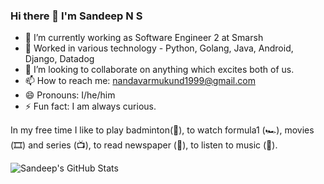 ### Hi there 👋 I'm Sandeep N S

<!--
**sandy13521/sandy13521** is a ✨ _special_ ✨ repository because its `README.md` (this file) appears on your GitHub profile.

Here are some ideas to get you started:
-->
<!-- <a href="https://www.linkedin.com/in/sandeepns/">
  <img align="left" alt="Sandeep's Linkdein" width="22px" src="https://cdn.jsdelivr.net/npm/simple-icons@v3/icons/linkedin.svg" />
</a>
<a href="https://www.hackerrank.com/nandavarmukund11">
  <img align="left" alt="Sandeep's Linkdein" width="22px" src="https://cdn.jsdelivr.net/npm/simple-icons@v3/icons/hackerrank.svg" />
</a>
-->
- 🔭 I’m currently working as Software Engineer 2 at Smarsh
- 🌱 Worked in various technology - Python, Golang, Java, Android, Django, Datadog
- 👯 I’m looking to collaborate on anything which excites both of us.
- 📫 How to reach me: nandavarmukund1999@gmail.com 
- 😄 Pronouns: I/he/him
- ⚡ Fun fact: I am always curious.

In my free time I like to play badminton(🏸), to watch formula1 (🏎), movies (🎞️) and series (📺), to read newspaper (📰), to listen to music (🎵).

![Sandeep's GitHub Stats](https://github-readme-stats.vercel.app/api?username=sandy13521&hide=[%22issues%22,%22contribs%22]&show_icons=true&title_color=fff&icon_color=79ff97&text_color=9f9f9f&bg_color=151515)
